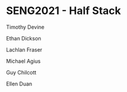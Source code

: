 # SENG2021 - Half Stack


Timothy Devine

Ethan Dickson

Lachlan Fraser

Michael Agius

Guy Chilcott

Ellen Duan